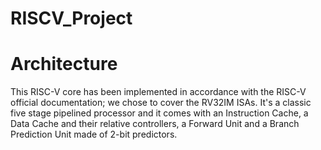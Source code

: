 # RISCV_Project
# Architecture 
This RISC-V core has been implemented in accordance with the RISC-V official documentation; we chose to cover the RV32IM ISAs.
It's a classic five stage pipelined processor and it comes with an Instruction Cache, a Data Cache and their relative controllers, a Forward Unit and a Branch Prediction Unit made of 2-bit predictors.
